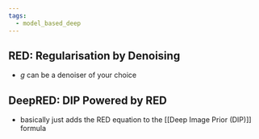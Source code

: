 ```yaml
---
tags:
  - model_based_deep
---
```

## RED: Regularisation by Denoising
- $g$ can be a denoiser of your choice

## DeepRED: DIP Powered by RED
- basically just adds the RED equation to the [[Deep Image Prior (DIP)]] formula
